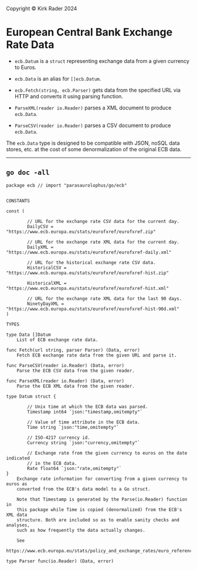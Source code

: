 Copyright &copy; Kirk Rader 2024

# European Central Bank Exchange Rate Data

* `ecb.Datum` is a `struct` representing exchange data from a given currency to
  Euros.

* `ecb.Data` is an alias for `[]ecb.Datum`.

* `ecb.Fetch(string, ecb.Parser)` gets data from the specified URL via HTTP and
  converts it using parsing function.

* `ParseXML(reader io.Reader)` parses a XML document to produce `ecb.Data`.

* `ParseCSV(reader io.Reader)` parses a CSV document to produce `ecb.Data`.

The `ecb.Data` type is designed to be compatible with JSON, noSQL data stores,
etc. at the cost of some denormalization of the original ECB data.

---

## `go doc -all`

```
package ecb // import "parasaurolophus/go/ecb"


CONSTANTS

const (

        // URL for the exchange rate CSV data for the current day.
        DailyCSV = "https://www.ecb.europa.eu/stats/eurofxref/eurofxref.zip"

        // URL for the exchange rate XML data for the current day.
        DailyXML = "https://www.ecb.europa.eu/stats/eurofxref/eurofxref-daily.xml"

        // URL for the historical exchange rate CSV data.
        HistoricalCSV = "https://www.ecb.europa.eu/stats/eurofxref/eurofxref-hist.zip"

        HistoricalXML = "https://www.ecb.europa.eu/stats/eurofxref/eurofxref-hist.xml"

        // URL for the exchange rate XML data for the last 90 days.
        NinetyDayXML = "https://www.ecb.europa.eu/stats/eurofxref/eurofxref-hist-90d.xml"
)

TYPES

type Data []Datum
    List of ECB exchange rate data.

func Fetch(url string, parser Parser) (Data, error)
    Fetch ECB exchange rate data from the given URL and parse it.

func ParseCSV(reader io.Reader) (Data, error)
    Parse the ECB CSV data from the given reader.

func ParseXML(reader io.Reader) (Data, error)
    Parse the ECB XML data from the given reader.

type Datum struct {

        // Unix time at which the ECB data was parsed.
        Timestamp int64 `json:"timestamp,omitempty"`

        // Value of time attribute in the ECB data.
        Time string `json:"time,omitempty"`

        // ISO-4217 currency id.
        Currency string `json:"currency,omitempty"`

        // Exchange rate from the given currency to euros on the date indicated
        // in the ECB data.
        Rate float64 `json:"rate,omitempty"`
}
    Exchange rate information for converting from a given currency to euros as
    converted from the ECB's data model to a Go struct.

    Note that Timestamp is generated by the Parse(io.Reader) function in
    this package while Time is copied (denormalized) from the ECB's XML data
    structure. Both are included so as to enable sanity checks and analyses,
    such as how frequently the data actually changes.

    See
    https://www.ecb.europa.eu/stats/policy_and_exchange_rates/euro_reference_exchange_rates/html/index.en.html

type Parser func(io.Reader) (Data, error)
```
